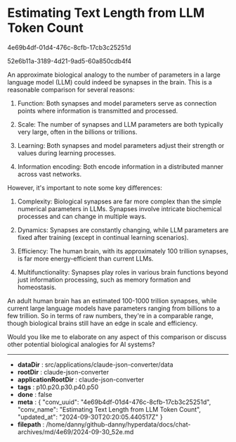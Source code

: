 # Estimating Text Length from LLM Token Count

4e69b4df-01d4-476c-8cfb-17cb3c25251d

52e6b11a-3189-4d21-9ad5-60a850cdb4f4

 An approximate biological analogy to the number of parameters in a large language model (LLM) could indeed be synapses in the brain. This is a reasonable comparison for several reasons:

1. Function: Both synapses and model parameters serve as connection points where information is transmitted and processed.

2. Scale: The number of synapses and LLM parameters are both typically very large, often in the billions or trillions.

3. Learning: Both synapses and model parameters adjust their strength or values during learning processes.

4. Information encoding: Both encode information in a distributed manner across vast networks.

However, it's important to note some key differences:

1. Complexity: Biological synapses are far more complex than the simple numerical parameters in LLMs. Synapses involve intricate biochemical processes and can change in multiple ways.

2. Dynamics: Synapses are constantly changing, while LLM parameters are fixed after training (except in continual learning scenarios).

3. Efficiency: The human brain, with its approximately 100 trillion synapses, is far more energy-efficient than current LLMs.

4. Multifunctionality: Synapses play roles in various brain functions beyond just information processing, such as memory formation and homeostasis.

An adult human brain has an estimated 100-1000 trillion synapses, while current large language models have parameters ranging from billions to a few trillion. So in terms of raw numbers, they're in a comparable range, though biological brains still have an edge in scale and efficiency.

Would you like me to elaborate on any aspect of this comparison or discuss other potential biological analogies for AI systems?

---

* **dataDir** : src/applications/claude-json-converter/data
* **rootDir** : claude-json-converter
* **applicationRootDir** : claude-json-converter
* **tags** : p10.p20.p30.p40.p50
* **done** : false
* **meta** : {
  "conv_uuid": "4e69b4df-01d4-476c-8cfb-17cb3c25251d",
  "conv_name": "Estimating Text Length from LLM Token Count",
  "updated_at": "2024-09-30T20:20:05.440517Z"
}
* **filepath** : /home/danny/github-danny/hyperdata/docs/chat-archives/md/4e69/2024-09-30_52e.md